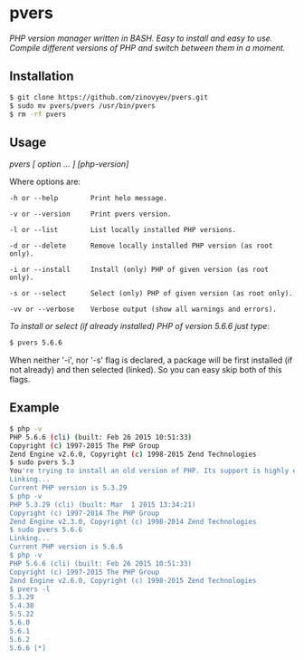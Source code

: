 pvers
==========

*PHP version manager written in BASH. Easy to install and easy to use. Compile different versions of PHP and switch between them in a moment.*

## Installation
```sh
$ git clone https://github.com/zinovyev/pvers.git
$ sudo mv pvers/pvers /usr/bin/pvers
$ rm -rf pvers
```

## Usage

*pvers [ option ... ] [php-version]*


Where options are:


    -h or --help        Print helo message.

    -v or --version     Print pvers version.

    -l or --list        List locally installed PHP versions.

    -d or --delete      Remove locally installed PHP version (as root only).

    -i or --install     Install (only) PHP of given version (as root only).

    -s or --select      Select (only) PHP of given version (as root only).

    -vv or --verbose    Verbose output (show all warnings and errors).

*To install or select (if already installed) PHP of version 5.6.6 just type:*
```sh
$ pvers 5.6.6
```
When neither '-i', nor '-s' flag is declared, a package will be first installed (if not already) and then selected (linked). So you can easy skip both of this flags.

## Example
```sh
$ php -v
PHP 5.6.6 (cli) (built: Feb 26 2015 10:51:33) 
Copyright (c) 1997-2015 The PHP Group
Zend Engine v2.6.0, Copyright (c) 1998-2015 Zend Technologies
$ sudo pvers 5.3
You're trying to install an old version of PHP. Its support is highly experimental. Really want to continue? [Y/n] Y
Linking...
Current PHP version is 5.3.29
$ php -v
PHP 5.3.29 (cli) (built: Mar  1 2015 13:34:21) 
Copyright (c) 1997-2014 The PHP Group
Zend Engine v2.3.0, Copyright (c) 1998-2014 Zend Technologies
$ sudo pvers 5.6.6
Linking...
Current PHP version is 5.6.6
$ php -v
PHP 5.6.6 (cli) (built: Feb 26 2015 10:51:33) 
Copyright (c) 1997-2015 The PHP Group
Zend Engine v2.6.0, Copyright (c) 1998-2015 Zend Technologies
$ pvers -l
5.3.29
5.4.38
5.5.22
5.6.0
5.6.1
5.6.2
5.6.6 [*]
```